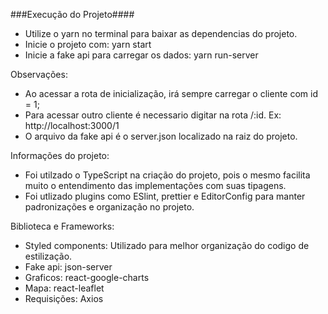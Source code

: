 ###Execução do Projeto####

- Utilize o yarn no terminal para baixar as dependencias do projeto.
- Inicie o projeto com: yarn start
- Inicie a fake api para carregar os dados: yarn run-server

Observações:
- Ao acessar a rota de inicialização, irá sempre carregar o cliente com id = 1;
- Para acessar outro cliente é necessario digitar na rota /:id. Ex: http://localhost:3000/1
- O arquivo da fake api é o server.json localizado na raiz do projeto.

Informações do projeto:
- Foi utilzado o TypeScript na criação do projeto, pois o mesmo facilita muito o entendimento das implementações com suas tipagens.
- Foi utlizado plugins como ESlint, prettier e EditorConfig para manter padronizações e organização no projeto.

Biblioteca e Frameworks:
- Styled components: Utilizado para melhor organização do codigo de estilização.
- Fake api: json-server
- Graficos: react-google-charts
- Mapa: react-leaflet
- Requisições: Axios


